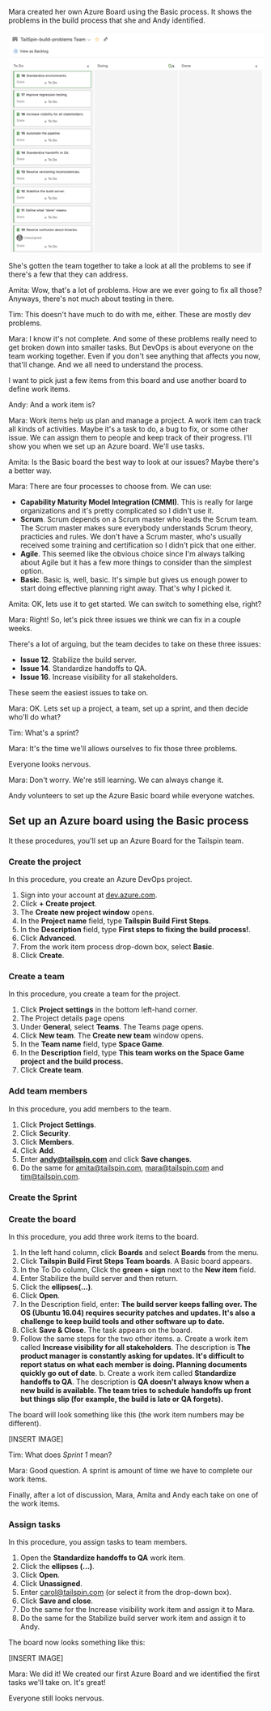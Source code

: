 Mara created her own Azure Board using the Basic process. It shows the problems in the build process that she and Andy identified.

![Backlog of tasks](../media/3-all-tasks-board.png)

She's gotten the team together to take a look at all the problems to see if there's a few that they can address.

Amita: Wow, that's a lot of problems. How are we ever going to fix all those? Anyways, there's not much about testing in there.

Tim: This doesn't have much to do with me, either. These are mostly dev problems.

Mara: I know it's not complete. And some of these problems really need to get broken down into smaller tasks. But DevOps is about everyone on the team working together. Even if you don't see anything that affects you now, that'll change. And we all need to understand the process.

I want to pick just a few items from this board and use another board to define work items.

Andy: And a work item is?

Mara: Work items help us plan and manage a project. A work item can track all kinds of activities. Maybe it's a task to do, a bug to fix, or some other issue. We can assign them to people and keep track of their progress. I'll show you when we set up an Azure board. We'll use tasks.

Amita: Is the Basic board the best way to look at our issues? Maybe there's a better way.

Mara: There are four processes to choose from. We can use:

* **Capability Maturity Model Integration (CMMI)**. This is really for large organizations and it's pretty complicated so I didn't use it.
* **Scrum**. Scrum depends on a Scrum master who leads the Scrum team. The Scrum master makes sure everybody understands Scrum theory, practicies and rules. We don't have a Scrum master, who's usually received some training and certification so I didn't pick that one either.
* **Agile**. This seemed like the obvious choice since I'm always talking about Agile but it has a few more things to consider than the simplest option.
* **Basic**. Basic is, well, basic. It's simple but gives us enough power to start doing effective planning right away. That's why I picked it.

Amita: OK, lets use it to get started. We can switch to something else, right?

Mara: Right! So, let's pick three issues we think we can fix in a couple weeks.

There's a lot of arguing, but the team decides to take on these three issues:

* **Issue 12**. Stabilize the build server.
* **Issue 14**. Standardize handoffs to QA.
* **Issue 16**. Increase visibility for all stakeholders.

These seem the easiest issues to take on.

Mara: OK. Lets set up a project, a team, set up a sprint, and then decide who'll do what?

Tim: What's a sprint?

Mara: It's the time we'll allows ourselves to fix those three problems.

Everyone looks nervous.

Mara: Don't worry. We're still learning. We can always change it.

Andy volunteers to set up the Azure Basic board while everyone watches.

## Set up an Azure board using the Basic process

It these procedures, you'll set up an Azure Board for the Tailspin team.

### Create the project

In this procedure, you create an Azure DevOps project.

1. Sign into your account at [dev.azure.com](https://dev.azure.com).
1. Click **+ Create project**.
1. The **Create new project window** opens.
1. In the **Project name** field, type **Tailspin Build First Steps**.
1. In the **Description** field, type **First steps to fixing the build process!**.
1. Click **Advanced**.
1. From the work item process drop-down box, select **Basic**.
1. Click **Create**.

### Create a team

In this procedure, you create a team for the project.

1. Click **Project settings** in the bottom left-hand corner.
2. The Project details page opens
3. Under **General**, select **Teams**. The Teams page opens.
4. Click **New team**. The **Create new team** window opens.
5. In the **Team name** field, type **Space Game**.
6. In the **Description** field, type **This team works on the Space Game project and the build process.**
7. Click **Create team**.

### Add team members

In this procedure, you add members to the team.

1. Click **Project Settings**.
1. Click **Security**.
1. Click **Members**.
1. Click **Add**.
1. Enter **andy@tailspin.com** and click **Save changes**.
1. Do the same for amita@tailspin.com, mara@tailspin.com and tim@tailspin.com.

### Create the Sprint

<!-- TODO -->

### Create the board

In this procedure, you add three work items to the board.

1. In the left hand column, click **Boards** and select **Boards** from the menu.
1. Click **Tailspin Build First Steps Team boards**. A Basic board appears.
1. In the To Do column, Click the **green + sign** next to the **New item** field.
1. Enter Stabilize the build server and then return.
1. Click the **ellipses(…)**.
1. Click **Open**.
1. In the Description field, enter: **The build server keeps falling over. The OS (Ubuntu 16.04) requires security patches and updates. It's also a challenge to keep build tools and other software up to date.**
1. Click **Save & Close**. The task appears on the board. 
1. Follow the same steps for the two other items.
    a. Create a work item called **Increase visibility for all stakeholders**. The description is **The product manager is constantly asking for updates. It's difficult to report status on what each member is doing.  Planning documents quickly go out of date**.
    b. Create a work item called **Standardize handoffs to QA**. The description is **QA doesn't always know when a new build is available. The team tries to schedule handoffs up front but things slip (for example, the build is late or QA forgets).**

The board will look something like this (the work item numbers may be different).

[INSERT IMAGE]

Tim: What does _Sprint 1_ mean?

Mara: Good question. A sprint is amount of time we have to complete our work items. 

Finally, after a lot of discussion, Mara, Amita and Andy each take on one of the work items.

### Assign tasks

In this procedure, you assign tasks to team members.

1. Open the **Standardize handoffs to QA** work item.
1. Click the **ellipses (...)**.
1. Click **Open**.
1. Click **Unassigned**.
1. Enter carol@tailspin.com (or select it from the drop-down box).
1. Click **Save and close**.
1. Do the same for the Increase visibility work item and assign it to Mara.
1. Do the same for the Stabilize build server work item and assign it to Andy.

The board now looks something like this:

[INSERT IMAGE]

Mara: We did it! We created our first Azure Board and we identified the first tasks we'll take on. It's great!

Everyone still looks nervous.